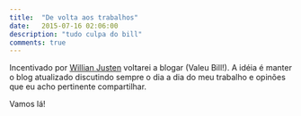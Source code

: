 ```yaml
---
title:  "De volta aos trabalhos"
date:   2015-07-16 02:06:00
description: "tudo culpa do bill"
comments: true
---
```


Incentivado por [Willian Justen][bill-page] voltarei a blogar (Valeu Bill!). A idéia é manter o blog atualizado discutindo sempre o
dia a dia do meu trabalho e opinões que eu acho pertinente compartilhar.

Vamos lá!

[bill-page]: http://willianjusten.com.br/
